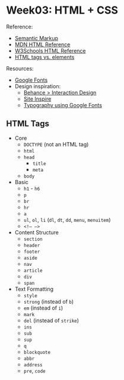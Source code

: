# Week03: HTML + CSS  

Reference:  
* [Semantic Markup](https://en.wikipedia.org/wiki/Semantic_HTML)
* [MDN HTML Reference](https://developer.mozilla.org/en-US/docs/Web/HTML/Reference)
* [W3Schools HTML Reference](http://www.w3schools.com/tags/default.asp)
* [HTML tags vs. elements](https://en.wikipedia.org/wiki/HTML_element#Elements_vs._tags)  

Resources:  
* [Google Fonts](https://www.google.com/fonts)  
* Design inspiration:
    - [Behance > Interaction Design](https://www.behance.net/search?field=51)
    - [Site Inspire](http://www.siteinspire.com)
    - [Typography using Google Fonts](http://femmebot.github.io/google-type/)

## HTML Tags  

- Core  
    - `DOCTYPE` (not an HTML tag)  
    - `html`   
    - `head`  
      - `title`
      - `meta`  
    - `body`  
- Basic  
    - `h1` - `h6`  
    - `p`  
    - `br`  
    - `hr`  
    - `a`  
    - `ul`, `ol`, `li` (`dl`, `dt`, `dd`, `menu`, `menuitem`)  
    - `<!— —>`  
- Content Structure  
    - `section`  
    - `header`  
    - `footer`  
    - `aside`  
    - `nav`  
    - `article`  
    - `div`  
    - `span`  
- Text Formatting  
    - `style`  
    - `strong` (instead of `b`)  
    - `em` (instead of `i`)  
    - `mark`  
    - `del` (instead of `strike`)  
    - `ins`  
    - `sub`  
    - `sup`  
    - `q`  
    - `blockquote`  
    - `abbr`  
    - `address`  
    - `pre`, `code`
